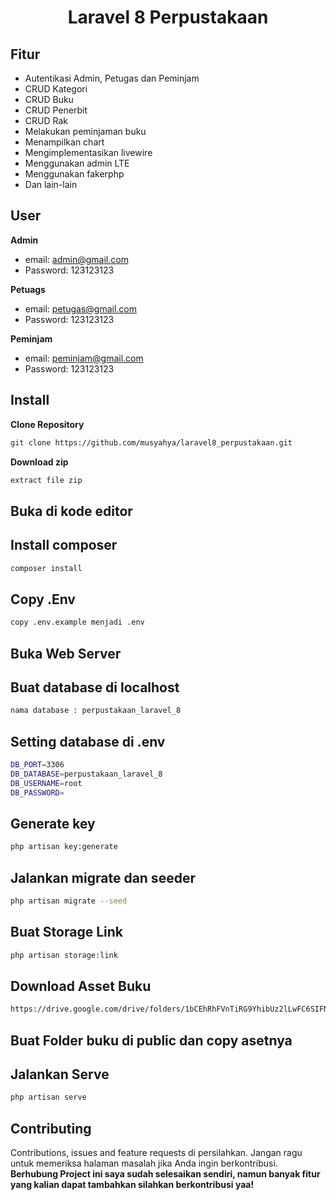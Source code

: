 <h1 align="center">Laravel 8 Perpustakaan</h1>


## Fitur 

- Autentikasi Admin, Petugas dan Peminjam
- CRUD Kategori
- CRUD Buku
- CRUD Penerbit
- CRUD Rak
- Melakukan peminjaman buku
- Menampilkan chart
- Mengimplementasikan livewire
- Menggunakan admin LTE
- Menggunakan fakerphp
- Dan lain-lain

## User

**Admin**

- email: admin@gmail.com
- Password: 123123123

**Petuags**

- email: petugas@gmail.com
- Password: 123123123

**Peminjam**

- email: peminjam@gmail.com
- Password: 123123123

## Install

**Clone Repository**

```bash
git clone https://github.com/musyahya/laravel8_perpustakaan.git
```

**Download zip**

```bash
extract file zip
```

## Buka di kode editor


## Install composer

```bash
composer install
```

## Copy .Env

```bash
copy .env.example menjadi .env
```

## Buka Web Server


## Buat database di localhost 

```bash
nama database : perpustakaan_laravel_8
```

## Setting database di .env

```bash
DB_PORT=3306
DB_DATABASE=perpustakaan_laravel_8
DB_USERNAME=root
DB_PASSWORD=
```

## Generate key

```bash
php artisan key:generate
```

## Jalankan migrate dan seeder

```bash
php artisan migrate --seed
```

## Buat Storage Link

```bash
php artisan storage:link
```

## Download Asset Buku

```bash
https://drive.google.com/drive/folders/1bCEhRhFVnTiRG9YhibUz2lLwFC6SIFNW?usp=sharing
```

## Buat Folder buku di public dan copy asetnya


## Jalankan Serve

```bash
php artisan serve
```

## Contributing

Contributions, issues and feature requests di persilahkan.
Jangan ragu untuk memeriksa halaman masalah jika Anda ingin berkontribusi. **Berhubung Project ini saya sudah selesaikan sendiri, namun banyak fitur yang kalian dapat tambahkan silahkan berkontribusi yaa!**



